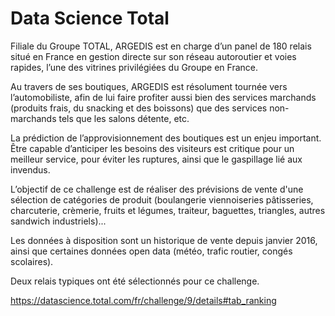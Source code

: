 # Data Science Total

Filiale du Groupe TOTAL, ARGEDIS est en charge d’un panel de 180 relais situé en France en gestion directe sur son réseau autoroutier et voies rapides, l’une des vitrines privilégiées du Groupe en France.

Au travers de ses boutiques, ARGEDIS est résolument tournée vers l’automobiliste, afin de lui faire profiter aussi bien des services marchands (produits frais, du snacking et des boissons) que des services non-marchands tels que les salons détente, etc.

La prédiction de l’approvisionnement des boutiques est un enjeu important. Être capable d’anticiper les besoins des visiteurs est critique pour un meilleur service, pour éviter les ruptures, ainsi que le gaspillage lié aux invendus.

L’objectif de ce challenge est de réaliser des prévisions de vente d'une sélection de catégories de produit (boulangerie viennoiseries pâtisseries, charcuterie, crèmerie, fruits et légumes, traiteur, baguettes, triangles, autres sandwich industriels)...

Les données à disposition sont un historique de vente depuis janvier 2016, ainsi que certaines données open data (météo, trafic routier, congés scolaires).

Deux relais typiques ont été sélectionnés pour ce challenge.

https://datascience.total.com/fr/challenge/9/details#tab_ranking
